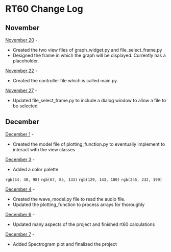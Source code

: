 # RT60 Change Log

## November 

<u>November 20</u> - 
+ Created the two view files of graph_widget.py and file_select_frame.py
+ Designed the frame in which the graph will be displayed. Currently has a placeholder.

<u>November 22</u> - 
+ Created the controller file which is called main.py

<u>November 27</u> - 
+ Updated file_select_frame.py to include a dialog window to allow a file to be selected

## December

<u>December 1</u> - 
+ Created the model file of plotting_function.py to eventually implement to interact with the view classes

<u>December 3</u> - 
+ Added a color palette

`rgb(54, 48, 98)`
`rgb(67, 85, 133)` 
`rgb(129, 143, 180)`
`rgb(245, 232, 199)`

<u>December 4</u> - 
+ Created the wave_model.py file to read the audio file. 
+ Updated the plotting_function to process arrays for thoroughly

<u>December 6</u> -
+ Updated many aspects of the project and finished rt60 calculations

<u>December 7</u> -
+ Added Spectrogram plot and finalized the project
